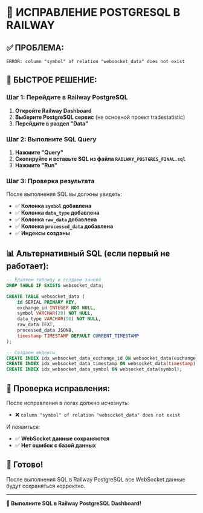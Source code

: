 # 🔧 ИСПРАВЛЕНИЕ POSTGRESQL В RAILWAY

## ✅ **ПРОБЛЕМА:**
```
ERROR: column "symbol" of relation "websocket_data" does not exist
```

## 🚀 **БЫСТРОЕ РЕШЕНИЕ:**

### **Шаг 1: Перейдите в Railway PostgreSQL**
1. **Откройте Railway Dashboard**
2. **Выберите PostgreSQL сервис** (не основной проект tradestatistic)
3. **Перейдите в раздел "Data"**

### **Шаг 2: Выполните SQL Query**
1. **Нажмите "Query"**
2. **Скопируйте и вставьте SQL из файла `RAILWAY_POSTGRES_FINAL.sql`**
3. **Нажмите "Run"**

### **Шаг 3: Проверка результата**
После выполнения SQL вы должны увидеть:
- ✅ **Колонка `symbol` добавлена**
- ✅ **Колонка `data_type` добавлена**
- ✅ **Колонка `raw_data` добавлена**
- ✅ **Колонка `processed_data` добавлена**
- ✅ **Индексы созданы**

## 📊 **Альтернативный SQL (если первый не работает):**

```sql
-- Удаляем таблицу и создаем заново
DROP TABLE IF EXISTS websocket_data;

CREATE TABLE websocket_data (
    id SERIAL PRIMARY KEY,
    exchange_id INTEGER NOT NULL,
    symbol VARCHAR(20) NOT NULL,
    data_type VARCHAR(50) NOT NULL,
    raw_data TEXT,
    processed_data JSONB,
    timestamp TIMESTAMP DEFAULT CURRENT_TIMESTAMP
);

-- Создаем индексы
CREATE INDEX idx_websocket_data_exchange_id ON websocket_data(exchange_id);
CREATE INDEX idx_websocket_data_timestamp ON websocket_data(timestamp);
CREATE INDEX idx_websocket_data_symbol ON websocket_data(symbol);
```

## 🎯 **Проверка исправления:**

После исправления в логах должно исчезнуть:
- ❌ `column "symbol" of relation "websocket_data" does not exist`

И появиться:
- ✅ **WebSocket данные сохраняются**
- ✅ **Нет ошибок с базой данных**

## 🚀 **Готово!**

После выполнения SQL в Railway PostgreSQL все WebSocket данные будут сохраняться корректно.

---
**🔧 Выполните SQL в Railway PostgreSQL Dashboard!** 